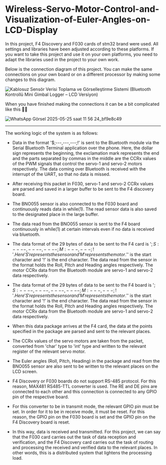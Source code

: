 # Wireless-Servo-Motor-Control-and-Visualization-of-Euler-Angles-on-LCD-Display

In this project, F4 Discovery and F030 cards of stm32 brand were used. All settings and libraries have been adjusted according to these platforms. If you want to take this project and use it on your own platforms, you need to adapt the libraries used in the project to your own work.

Below is the connection diagram of this project. You can make the same connections on your own board or on a different processor by making some changes to this diagram.

![Kablosuz Sensör Verisi Toplama ve Görselleştirme Sistemi (Bluetooth Kontrollü Mini Gimbal Logger – LCD Versiyon)](https://github.com/user-attachments/assets/d2acd7d9-24fb-4b48-aabf-729946f834b3)

When you have finished making the connections it can be a bit complicated like this 😵‍💫

![WhatsApp Görsel 2025-05-25 saat 11 56 24_bf9e8c49](https://github.com/user-attachments/assets/b4a2753c-d8c7-40a5-9bda-f1605d7ba24d)

-----------------------------------------------------------------------------------------------------------------------------------------------------------------------------------

The working logic of the system is as follows:

- Data in the format '$;---,---,---;!' is sent to the Bluetooth module via the Serial Bluetooth Terminal application over the phone. Here, the dollar sign represents the beginning, the exclamation mark represents the end and the parts separated by commas in the middle are the CCRx values of the PWM signals that control the servo-1 and servo-2 motors respectively. The data coming over Bluetooth is received with the interrupt of the UART, so that no data is missed.

- After receiving this packet in F030, servo-1 and servo-2 CCRx values are parsed and saved in a larger buffer to be sent to the F4 discovery board.

- The BNO055 sensor is also connected to the F030 board and continuously reads data in while(1). The read sensor data is also saved to the designated place in the large buffer. 

- The data read from the BNO055 sensor is sent to the F4 board continuously in while(1) at certain intervals even if no data is received via bluetooth.

- The data format of the 29 bytes of data to be sent to the F4 card is '$;S:----,----,----;M:---,---;!'. Here 'S' represents the sensor and 'M' represents the motor. '$' is the start character and '!' is the end character. The data read from the sensor in the format holds the Roll, Pitch and Heading angles respectively. The motor CCRx data from the Bluetooth module are servo-1 and servo-2 data respectively.

- The data format of the 29 bytes of data to be sent to the F4 board is '$;S:----,----,----,----;M:---,---;!'. Here 'S' represents the sensor and 'M' represents the motor. '$' is the start character and '!' is the end character. The data read from the sensor in the format holds the Roll, Pitch and Heading angles respectively. The motor CCRx data from the Bluetooth module are servo-1 and servo-2 data respectively.

- When this data package arrives at the F4 card, the data at the points specified in the package are parsed and sent to the relevant places.

- The CCRx values of the servo motors are taken from the packet, converted from 'char' type to 'int' type and written to the relevant register of the relevant servo motor.

- The Euler angles (Roll, Pitch, Heading) in the package and read from the BNO055 sensor are also sent to be written to the relevant places on the LCD screen.

- F4 Discovery or F030 boards do not support RS-485 protocol. For this reason, MAX481 RS485-TTL converter is used. The RE and DE pins are connected to each other and this connection is connected to any GPIO pin of the respective board.

- For this converter to be in transmit mode, the relevant GPIO pin must be set. In order for it to be in receive mode, it must be reset. For this reason, the GPIO pin on the F030 board is set and the GPIO pin on the F4 Discovery board is reset.

- In this way, data is received and transmitted. For this project, we can say that the F030 card carries out the task of data reception and verification, and the F4 Discovery card carries out the task of routing and processing the received and verified data to the relevant places. In other words, this is a distributed system that lightens the processing load.
